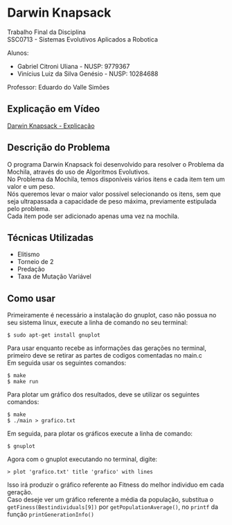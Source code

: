 # Darwin Knapsack

Trabalho Final da Disciplina<br>
SSC0713 - Sistemas Evolutivos Aplicados a Robotica<br>

Alunos:<br>
- Gabriel Citroni Uliana - NUSP: 9779367<br>
- Vinícius Luiz da Silva Genésio - NUSP: 10284688<br>

Professor: Eduardo do Valle Simões<br>

## Explicação em Vídeo
[Darwin Knapsack - Explicação](https://youtu.be/jEd7Kg2b_Pg)

## Descrição do Problema

O programa Darwin Knapsack foi desenvolvido para resolver o Problema da Mochila, através do uso de Algoritmos Evolutivos.<br>
No Problema da Mochila, temos disponíveis vários itens e cada item tem um valor e um peso.<br>
Nós queremos levar o maior valor possível selecionando os itens, sem que seja ultrapassada a capacidade de peso máxima, previamente estipulada pelo problema.<br>
Cada item pode ser adicionado apenas uma vez na mochila.<br>

## Técnicas Utilizadas

- Elitismo
- Torneio de 2
- Predação
- Taxa de Mutação Variável

## Como usar

Primeiramente é necessário a instalação do gnuplot, caso não possua no seu sistema linux, execute a linha de comando no seu terminal:

```
$ sudo apt-get install gnuplot
```

Para usar enquanto recebe as informações das gerações no terminal, primeiro deve se retirar as partes de codigos comentadas no main.c<br>
Em seguida usar os seguintes comandos:<br>
```
$ make
$ make run
```

Para plotar um gráfico dos resultados, deve se utilizar os seguintes comandos:
```
$ make
$ ./main > grafico.txt
```

Em seguida, para plotar os gráficos execute a linha de comando: 

```
$ gnuplot
```

Agora com o gnuplot executando no terminal, digite:

```
> plot 'grafico.txt' title 'grafico' with lines
```

Isso irá produzir o gráfico referente ao Fitness do melhor individuo em cada geração.<br>
Caso deseje ver um gráfico referente a média da população, substitua o `getFiness(Bestindividuals[9])` por `getPopulationAverage()`, no `printf` da função `printGenerationInfo()`



